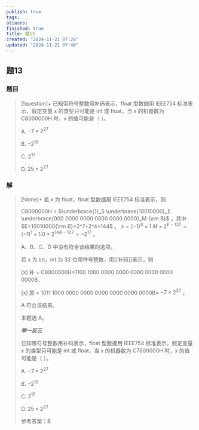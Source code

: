 ```yaml
---
publish: true
tags: 
aliases: 
finished: true
title: 题13
created: "2024-11-21 07:26"
updated: "2024-11-21 07:40"
---
```

## 题13
### 题目
> [!question]+
> 已知带符号整数用补码表示，float 型数据用 IEEE754 标准表示，假定变量 x 的类型只可能是 int 或 float，当 x 的机器数为 C8000000H 时，x 的值可能是（ ）。
> 
> A. $-7×2^{27}$
> 
> B. $-2^{16}$
> 
> C. $2^{17}$
> 
> D. $25×2^{27}$
### 解
> [!done]+
> 若 x 为 float，float 型数据用 IEEE754 标准表示，则
> 
> C8000000H = $\underbrace{1}_S \underbrace{10010000}_E \underbrace{000 0000 0000 0000 0000 0000}_M {\rm B}$ ，其中 $E=10010000{\rm B}=2^7+2^4=144$ 。 $x=(-1)^S\times 1.M\times 2^{E-127}=(-1)^1\times 1.0\times 2^{144-127}=-2^{17}$ 。
> 
> A、B、C、D 中没有符合该结果的选项。
> 
> 若 x 为 int，int 为 32 位带符号整数，用[[补码]]表示，则
> 
> [x] 补 = C8000000H=1100 1000 0000 0000 0000 0000 0000 0000B，
> 
> [x] 原 = 1011 1000 0000 0000 0000 0000 0000 0000B= $-7×2^{27}$ 。
> 
> A 符合该结果。
> 
> 本题选 A。
> 
> **_举一反三_**
> 
> 已知带符号整数用补码表示，float 型数据用 IEEE754 标准表示，假定变量 x 的类型只可能是 int 或 float，当 x 的机器数为 C7800000H 时，x 的值可能是（ ）。
> 
> A. $-7×2^{27}$
> 
> B. $-2^{16}$
> 
> C. $2^{17}$
> 
> D. $25×2^{27}$
> 
> 参考答案：B
